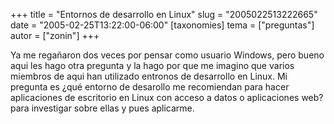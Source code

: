 +++
title = "Entornos de desarrollo en Linux"
slug = "2005022513222665"
date = "2005-02-25T13:22:00-06:00"
[taxonomies]
tema = ["preguntas"]
autor = ["zonin"]
+++

Ya me regañaron dos veces por pensar como usuario Windows, pero bueno
aqui les hago otra pregunta y la hago por que me imagino que varios
miembros de aqui han utilizado entronos de desarrollo en Linux. Mi
pregunta es ¿qué entorno de desarollo me recomiendan para hacer
aplicaciones de escritorio en Linux con acceso a datos o aplicaciones
web? para investigar sobre ellas y pues aplicarme.

